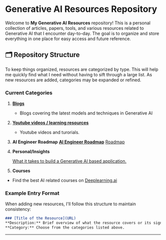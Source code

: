 # Generative AI Resources Repository

Welcome to **My Generative AI Resources** repository! This is a personal collection of articles, papers, tools, and various resources related to Generative AI that I encounter day-to-day. The goal is to organize and store everything in one place for easy access and future reference.

## 🗂️ Repository Structure

To keep things organized, resources are categorized by type. This will help me quickly find what I need without having to sift through a large list. As new resources are added, categories may be expanded or refined.

### Current Categories

1. [**Blogs**](/docs/Blogs.md)
   - Blogs covering the latest models and techniques in Generative AI
  
2. **[Youtube videos / learning resources](/docs/youtube.md)**
   - Youtube videos and turorials.
  
3. **AI Engineer Roadmap**
   [**AI Engineer Roadmap**](/docs/aiengineer.md)
   [Roadmap](https://roadmap.sh/ai-engineer)

4. **Personal/Insights**

   [What it takes to build a Generative AI based application.](https://medium.com/@siddharthchopda03/what-it-takes-to-build-a-generative-ai-based-application-720e8c0b8b5f)

5. **Courses**
  - Find the best AI related courses on [Deeplearning.ai](https://learn.deeplearning.ai/)
### Example Entry Format

When adding new resources, I'll follow this structure to maintain consistency:

```markdown
### [Title of the Resource](URL)
**Description:** Brief overview of what the resource covers or its significance.
**Category:** Choose from the categories listed above.
```
---
